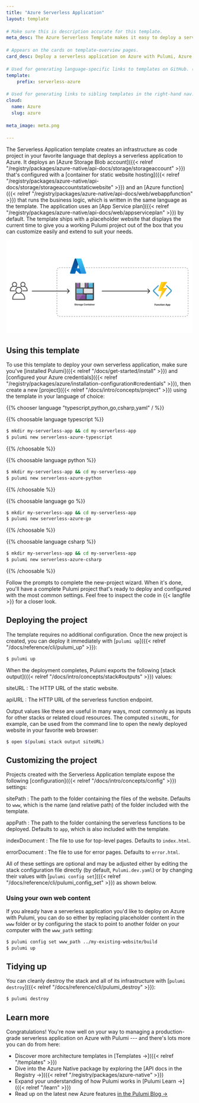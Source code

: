 ```yaml
---
title: "Azure Serverless Application"
layout: template

# Make sure this is description accurate for this template.
meta_desc: The Azure Serverless Template makes it easy to deploy a serverless application on Azure with Pulumi, Azure Functions, and Azure Blob Storage.

# Appears on the cards on template-overview pages.
card_desc: Deploy a serverless application on Azure with Pulumi, Azure Functions, and Azure Blob Storage.

# Used for generating language-specific links to templates on GitHub. (Example: `static-website-aws`)
template:
    prefix: serverless-azure

# Used for generating links to sibling templates in the right-hand nav. Slug is this template's parent directory.
cloud:
  name: Azure
  slug: azure

meta_image: meta.png

---
```


The Serverless Application template creates an infrastructure as code project in your favorite language that deploys a serverless application to Azure. It deploys an [Azure Storage Blob account]({{< relref "/registry/packages/azure-native/api-docs/storage/storageaccount" >}}) that's configured with a [container for static website hosting]({{< relref "/registry/packages/azure-native/api-docs/storage/storageaccountstaticwebsite" >}}) and an [Azure function]({{< relref "/registry/packages/azure-native/api-docs/web/webappfunction" >}}) that runs the business logic, which is written in the same language as the template. The application uses an [App Service plan]({{< relref "/registry/packages/azure-native/api-docs/web/appserviceplan" >}}) by default. The template ships with a placeholder website that displays the current time to give you a working Pulumi project out of the box that you can customize easily and extend to suit your needs.

![An architecture diagram of the Pulumi Azure Serverless Application template](./architecture.png)

## Using this template

To use this template to deploy your own serverless application, make sure you've [installed Pulumi]({{< relref "/docs/get-started/install" >}}) and [configured your Azure credentials]({{< relref "/registry/packages/azure/installation-configuration#credentials" >}}), then create a new [project]({{< relref "/docs/intro/concepts/project" >}}) using the template in your language of choice:

{{% chooser language "typescript,python,go,csharp,yaml" / %}}

{{% choosable language typescript %}}

```bash
$ mkdir my-serverless-app && cd my-serverless-app
$ pulumi new serverless-azure-typescript
```

{{% /choosable %}}

{{% choosable language python %}}

```bash
$ mkdir my-serverless-app && cd my-serverless-app
$ pulumi new serverless-azure-python
```

{{% /choosable %}}

{{% choosable language go %}}

```bash
$ mkdir my-serverless-app && cd my-serverless-app
$ pulumi new serverless-azure-go
```

{{% /choosable %}}

{{% choosable language csharp %}}

```bash
$ mkdir my-serverless-app && cd my-serverless-app
$ pulumi new serverless-azure-csharp
```

{{% /choosable %}}

Follow the prompts to complete the new-project wizard. When it's done, you'll have a complete Pulumi project that's ready to deploy and configured with the most common settings. Feel free to inspect the code in {{< langfile >}} for a closer look.

## Deploying the project

The template requires no additional configuration. Once the new project is created, you can deploy it immediately with [`pulumi up`]({{< relref "/docs/reference/cli/pulumi_up" >}}):

```bash
$ pulumi up
```

When the deployment completes, Pulumi exports the following [stack output]({{< relref "/docs/intro/concepts/stack#outputs" >}}) values:

siteURL
: The HTTP URL of the static website.

apiURL
: The HTTP URL of the serverless function endpoint.

Output values like these are useful in many ways, most commonly as inputs for other stacks or related cloud resources. The computed `siteURL`, for example, can be used from the command line to open the newly deployed website in your favorite web browser:

```bash
$ open $(pulumi stack output siteURL)
```

## Customizing the project

Projects created with the Serverless Application template expose the following [configuration]({{< relref "/docs/intro/concepts/config" >}}) settings:

sitePath
: The path to the folder containing the files of the website. Defaults to `www`, which is the name (and relative path) of the folder included with the template.

appPath
: The path to the folder containing the serverless functions to be deployed. Defaults to `app`, which is also included with the template.

indexDocument
: The file to use for top-level pages. Defaults to `index.html`.

errorDocument
: The file to use for error pages. Defaults to `error.html`.

All of these settings are optional and may be adjusted either by editing the stack configuration file directly (by default, `Pulumi.dev.yaml`) or by changing their values with [`pulumi config set`]({{< relref "/docs/reference/cli/pulumi_config_set" >}}) as shown below.

### Using your own web content

If you already have a serverless application you'd like to deploy on Azure with Pulumi, you can do so either by replacing placeholder content in the `www` folder or by configuring the stack to point to another folder on your computer with the `www_path` setting:

```bash
$ pulumi config set www_path ../my-existing-website/build
$ pulumi up
```

## Tidying up

You can cleanly destroy the stack and all of its infrastructure with [`pulumi destroy`]({{< relref "/docs/reference/cli/pulumi_destroy" >}}):

```bash
$ pulumi destroy
```

## Learn more

Congratulations! You're now well on your way to managing a production-grade serverless application on Azure with Pulumi --- and there's lots more you can do from here:

* Discover more architecture templates in [Templates &rarr;]({{< relref "/templates" >}})
* Dive into the Azure Native package by exploring the [API docs in the Registry &rarr;]({{< relref "/registry/packages/azure-native" >}})
* Expand your understanding of how Pulumi works in [Pulumi Learn &rarr;]({{< relref "/learn" >}})
* Read up on the latest new Azure features [in the Pulumi Blog &rarr;](/blog/tag/azure)
